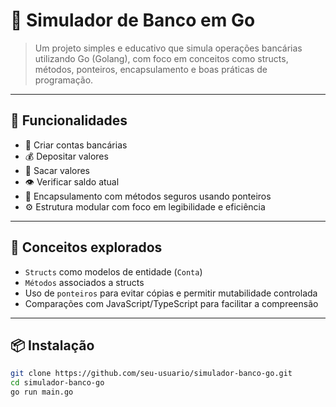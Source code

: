 # 🏦 Simulador de Banco em Go

> Um projeto simples e educativo que simula operações bancárias utilizando Go (Golang), com foco em conceitos como structs, métodos, ponteiros, encapsulamento e boas práticas de programação.

---

## 🚀 Funcionalidades

- 📂 Criar contas bancárias
- 💰 Depositar valores
- 💸 Sacar valores
- 👁️ Verificar saldo atual
- 🔐 Encapsulamento com métodos seguros usando ponteiros
- ⚙️ Estrutura modular com foco em legibilidade e eficiência

---

## 🧠 Conceitos explorados

- `Structs` como modelos de entidade (`Conta`)
- `Métodos` associados a structs
- Uso de `ponteiros` para evitar cópias e permitir mutabilidade controlada
- Comparações com JavaScript/TypeScript para facilitar a compreensão

---

## 📦 Instalação

```bash
git clone https://github.com/seu-usuario/simulador-banco-go.git
cd simulador-banco-go
go run main.go
